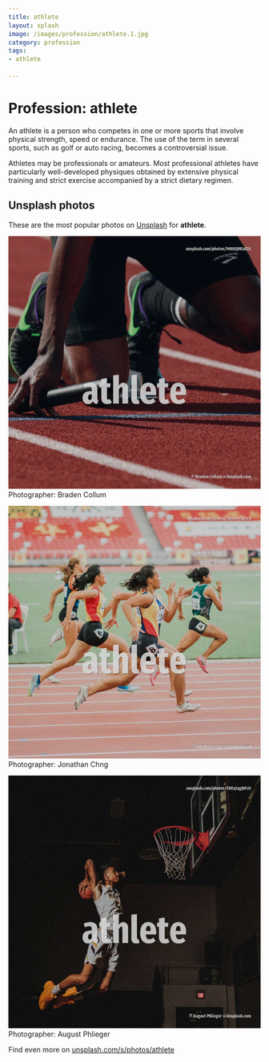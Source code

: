 ```yaml
---
title: athlete
layout: splash
image: /images/profession/athlete.1.jpg
category: profession
tags:
- athlete

---
```

# Profession: athlete

An athlete  is a person who competes in one or more sports that involve physical strength, speed or 
endurance.
The use of the term in several sports, such as golf or auto racing, becomes a controversial issue.

Athletes may be professionals or amateurs.
Most professional athletes have particularly well-developed physiques obtained by extensive 
physical training and strict exercise accompanied by a strict dietary regimen.

 
## Unsplash photos
These are the most popular photos on [Unsplash](https://unsplash.com) for **athlete**.
 
![athlete](/images/profession/athlete.1.jpg)
Photographer:  Braden Collum
 
![athlete](/images/profession/athlete.2.jpg)
Photographer:  Jonathan Chng
 
![athlete](/images/profession/athlete.3.jpg)
Photographer:  August Phlieger
 
Find even more on [unsplash.com/s/photos/athlete](https://unsplash.com/s/photos/athlete)
 
